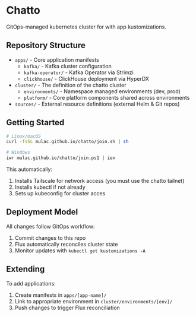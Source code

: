 # Chatto

GitOps-managed kubernetes cluster for with app kustomizations.

## Repository Structure

- `apps/` - Core application manifests
  - `kafka/` - Kafka cluster configuration
  - `kafka-operator/` - Kafka Operator via Strimzi
  - `clickhouse/` - ClickHouse deployment via HyperDX
- `cluster/` - The definition of the chatto cluster
  - `environments/` - Namespace managed environments (dev, prod)
  - `platform/` - Core platform components shared across environments
- `sources/` - External resource definitions (external Helm & Git repos)

## Getting Started

```bash
# Linux/macOS
curl -fsSL mulac.github.io/chatto/join.sh | sh

# Windows
iwr mulac.github.io/chatto/join.ps1 | iex
```

This automatically:
1. Installs Tailscale for network access (you must use the chatto tailnet)
2. Installs kubectl if not already
3. Sets up kubeconfig for cluster acces

## Deployment Model

All changes follow GitOps workflow:
1. Commit changes to this repo
2. Flux automatically reconciles cluster state
3. Monitor updates with `kubectl get kustomizations -A`

## Extending

To add applications:
1. Create manifests in `apps/[app-name]/`
2. Link to appropriate environment in `cluster/environments/[env]/`
3. Push changes to trigger Flux reconciliation